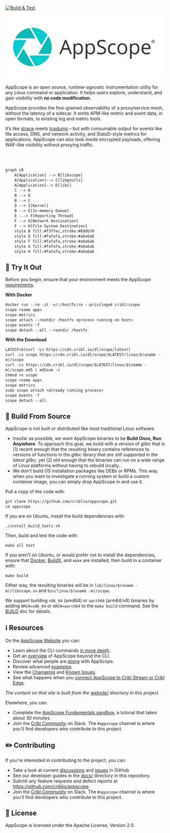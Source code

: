 [![Build & Test](https://github.com/criblio/appscope/actions/workflows/build.yml/badge.svg)](https://github.com/criblio/appscope/actions/workflows/build.yml)

![AppScope](docs/images/logo.png)

AppScope is an open source, runtime-agnostic instrumentation utility for any Linux command or application. It helps users explore, understand, and gain visibility with **no code modification**.

AppScope provides the fine-grained observability of a proxy/service mesh, without the latency of a sidecar. It emits APM-like metric and event data, in open formats, to existing log and metric tools.

It’s like [strace](https://github.com/strace/strace) meets [tcpdump](https://www.tcpdump.org/) – but with consumable output for events like file access, DNS, and network activity, and StatsD-style metrics for applications. AppScope can also look inside encrypted payloads, offering WAF-like visibility without proxying traffic.

<br />
<br />

```mermaid
graph LR
    A[Application] --> B[libscope]
    A[Application]--> C[libgnutls]
    A[Application]--> D[libc]
    C --> D
    B --> D
    B --> C
    D --> I[Kernel]
    B --> E[In-memory Queue]
    E -.-> F[Reporting Thread]
    F --> G[Network Destination]
    F --> H[File System Destination]
    style B fill:#f3ffec,stroke:#89db70
    style E fill:#fafafa,stroke:#a6a6a6
    style F fill:#fafafa,stroke:#a6a6a6
    style G fill:#fafafa,stroke:#a6a6a6
    style H fill:#fafafa,stroke:#a6a6a6
```

## 🚀 Try It Out

Before you begin, ensure that your environment meets the AppScope [requirements](https://appscope.dev/docs/requirements).

**With Docker**
```
docker run --rm -it -v/:/hostfs:ro --privileged cribl/scope
scope <some app>
scope metrics
scope attach --rootdir /hostfs <process running on host>
scope events -f
scope detach --all --rootdir /hostfs
```

**With the Download**
```
LATEST=$(curl -Ls https://cdn.cribl.io/dl/scope/latest)
curl -Lo scope https://cdn.cribl.io/dl/scope/$LATEST/linux/$(uname -m)/scope
curl -Ls https://cdn.cribl.io/dl/scope/$LATEST/linux/$(uname -m)/scope.md5 | md5sum -c 
chmod +x scope
scope <some app>
scope metrics
sudo scope attach <already running process>
scope events -f
scope detach --all
```

## 🔧 Build From Source

AppScope is not built or distributed like most traditional Linux software.

- Insofar as possible, we want AppScope binaries to be  **Build Once, Run Anywhere**. To approach this goal, we build with a version of glibc that is (1) recent enough that the resulting binary contains references to versions of functions in the glibc library *that are still supported in the latest glibc*, yet (2) old enough that the binaries can run on a wide range of Linux platforms without having to rebuild locally.
.
- We don't build OS installation packages like DEBs or RPMs. This way, when you want to investigate a running system or build a custom container image, you can simply drop AppScope in and use it.

Pull a copy of the code with:

```text
git clone https://github.com/criblio/appscope.git
cd appscope
```

If you are on Ubuntu, install the build dependencies with:

```text
./install_build_tools.sh
```

Then, build and test the code with:

```text
make all test
```

If you aren't on Ubuntu, or would prefer not to install the dependencies, ensure that [Docker], [BuildX], and `make` are installed, then build in a container with:

```text
make build
```

Either way, the resulting binaries will be in `lib/linux/$(uname -m)/libscope.so` and `bin/linux/$(uname -m)/scope`.

We support building `x86_64` (amd64) or `aarch64` (arm64/v8) binaries by adding `ARCH=x86_64` or `ARCH=aarch64` to the `make build` command. See the [BUILD](docs/BUILD.md) doc for details.

## ℹ️ Resources

On the [AppScope Website](https://appscope.dev/) you can:

- Learn about the CLI commands [in more depth](https://appscope.dev/docs/cli-using).
- Get an [overview](https://appscope.dev/docs/how-works/) of AppScope beyond the CLI.
- Discover what people are [doing](https://appscope.dev/docs/what-do-with-scope) with AppScope.
- Review advanced [examples](https://appscope.dev/docs/examples-use-cases).
- View the [Changelog](https://appscope.dev/docs/changelog) and [Known Issues](https://appscope.dev/docs/known-issues).
- See what happens when you [connect AppScope to Cribl Stream or Cribl Edge](https://appscope.dev/docs/cribl-integration).

_The content on that site is built from the [website/](website/) directory in this project._

Elsewhere, you can:

- Complete the [AppScope Fundamentals sandbox](https://sandbox.cribl.io/course/appscope), a tutorial that takes about 30 minutes.
- Join the [Cribl Community](https://cribl.io/community/) on Slack. The `#appscope` channel is where you'll find developers who contribute to this project.

## ✏️ Contributing

If you're interested in contributing to the project, you can:

- Take a look at current [discussions](https://github.com/criblio/appscope/discussions) and [issues](https://github.com/criblio/appscope/issues) in GitHub.
- See our developer guides in the [docs/](./docs/) directory in this repository.
- Submit any feature requests and defect reports at <https://github.com/criblio/appscope>.
- Join the [Cribl Community](https://cribl.io/community/) on Slack. The `#appscope` channel is where you'll find developers who contribute to this project.

## 📄 License

AppScope is licensed under the Apache License, Version 2.0. 

[Docker]: https://docs.docker.com/engine/install/
[BuildX]: https://docs.docker.com/buildx/working-with-buildx/
